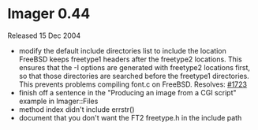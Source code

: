 # Imager 0.44

Released 15 Dec 2004

- modify the default include directories list to include the location  FreeBSD keeps freetype1 headers after the freetype2 locations.  This ensures that the -I options are generated with freetype2  locations first, so that those directories are searched before  the freetype1 directories.  This prevents problems compiling  font.c on FreeBSD.  Resolves: [#1723](https://github.com/tonycoz/imager/issues/1723)
- finish off a sentence in the "Producing an image from a CGI script"  example in Imager::Files
- method index didn't include errstr()
- document that you don't want the FT2 freetype.h in the include path